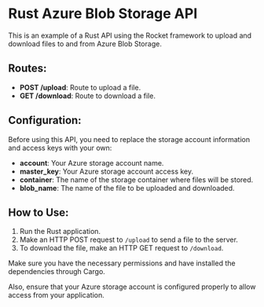 
<h1>Rust Azure Blob Storage API</h1>
    <p>This is an example of a Rust API using the Rocket framework to upload and download files to and from Azure Blob Storage.</p>
    <h2>Routes:</h2>
    <ul>
        <li><strong>POST /upload</strong>: Route to upload a file.</li>
        <li><strong>GET /download</strong>: Route to download a file.</li>
    </ul>
    <h2>Configuration:</h2>
    <p>Before using this API, you need to replace the storage account information and access keys with your own:</p>
    <ul>
        <li><strong>account</strong>: Your Azure storage account name.</li>
        <li><strong>master_key</strong>: Your Azure storage account access key.</li>
        <li><strong>container</strong>: The name of the storage container where files will be stored.</li>
        <li><strong>blob_name</strong>: The name of the file to be uploaded and downloaded.</li>
    </ul>
    <h2>How to Use:</h2>
    <ol>
        <li>Run the Rust application.</li>
        <li>Make an HTTP POST request to <code>/upload</code> to send a file to the server.</li>
        <li>To download the file, make an HTTP GET request to <code>/download</code>.</li>
    </ol>
    <p>Make sure you have the necessary permissions and have installed the dependencies through Cargo.</p>
    <p>Also, ensure that your Azure storage account is configured properly to allow access from your application.</p>

